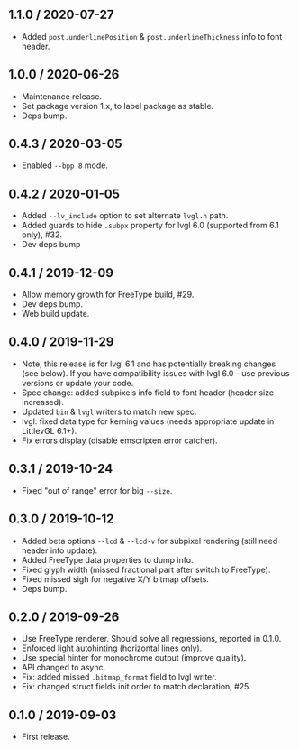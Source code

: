 1.1.0 / 2020-07-27
------------------

- Added `post.underlinePosition` & `post.underlineThickness` info to font header.


1.0.0 / 2020-06-26
------------------

- Maintenance release.
- Set package version 1.x, to label package as stable.
- Deps bump.


0.4.3 / 2020-03-05
------------------

- Enabled `--bpp 8` mode.


0.4.2 / 2020-01-05
------------------

- Added `--lv_include` option to set alternate `lvgl.h` path.
- Added guards to hide `.subpx` property for lvgl 6.0 (supported from 6.1 only), #32.
- Dev deps bump


0.4.1 / 2019-12-09
------------------

- Allow memory growth for FreeType build, #29.
- Dev deps bump.
- Web build update.


0.4.0 / 2019-11-29
------------------

- Note, this release is for lvgl 6.1 and has potentially breaking changes
  (see below). If you have compatibility issues with lvgl 6.0 - use previous
  versions or update your code.
- Spec change: added subpixels info field to font header (header size increased).
- Updated `bin` & `lvgl` writers to match new spec.
- lvgl: fixed data type for kerning values (needs appropriate update
  in LittlevGL 6.1+).
- Fix errors display (disable emscripten error catcher).


0.3.1 / 2019-10-24
------------------

- Fixed "out of range" error for big `--size`.


0.3.0 / 2019-10-12
------------------

- Added beta options `--lcd` & `--lcd-v` for subpixel rendering (still need
  header info update).
- Added FreeType data properties to dump info.
- Fixed glyph width (missed fractional part after switch to FreeType).
- Fixed missed sigh for negative X/Y bitmap offsets.
- Deps bump.


0.2.0 / 2019-09-26
------------------

- Use FreeType renderer. Should solve all regressions, reported in 0.1.0.
- Enforced light autohinting (horizontal lines only).
- Use special hinter for monochrome output (improve quality).
- API changed to async.
- Fix: added missed `.bitmap_format` field to lvgl writer.
- Fix: changed struct fields init order to match declaration, #25.


0.1.0 / 2019-09-03
------------------

- First release.
